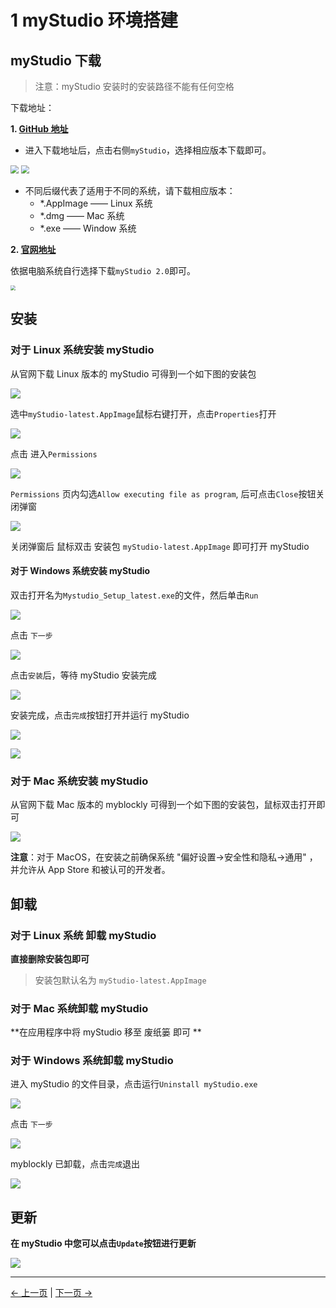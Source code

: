 # 1 myStudio 环境搭建

## myStudio 下载

> 注意：myStudio 安装时的安装路径不能有任何空格

下载地址：

**1. [GitHub 地址](https://github.com/elephantrobotics/myStudio)**

- 进入下载地址后，点击右侧`myStudio`，选择相应版本下载即可。

<img src="./img/github.png" style="zoom: 80%;" />

<img src="./img/github_download.png" style="zoom: 80%;" />

- 不同后缀代表了适用于不同的系统，请下载相应版本：
  - \*.AppImage —— Linux 系统
  - \*.dmg —— Mac 系统
  - \*.exe —— Window 系统

**2. [官网地址](https://www.elephantrobotics.com/download/)**

依据电脑系统自行选择下载`myStudio 2.0`即可。

<img src="./img/download.png" style="zoom: 50%;" />

## 安装

### 对于 Linux 系统安装 myStudio

从官网下载 Linux 版本的 myStudio 可得到一个如下图的安装包

![](./img\320\appimage.png)

选中`myStudio-latest.AppImage`鼠标右键打开，点击`Properties`打开

<img src="./img\320\appimage1.png"  />

点击 进入`Permissions`

<img src="./img\320\appimage2.png"  />

`Permissions` 页内勾选`Allow executing file as program`, 后可点击`Close`按钮关闭弹窗

<img src="./img\320\appimage3.png"  />

关闭弹窗后 鼠标双击 安装包 `myStudio-latest.AppImage` 即可打开 myStudio

#### 对于 Windows 系统安装 myStudio

双击打开名为`Mystudio_Setup_latest.exe`的文件，然后单击`Run`

![](.\img\install_1.png)

点击 `下一步`

![](.\img\install_2.png)

点击`安装`后，等待 myStudio 安装完成

![](.\img\install_3.png)

安装完成，点击`完成`按钮打开并运行 myStudio

![](.\img\install_4.png)

![](./img\install_5.png)

### 对于 Mac 系统安装 myStudio

从官网下载 Mac 版本的 myblockly 可得到一个如下图的安装包，鼠标双击打开即可

![](./\img\mac.png)

**注意**：对于 MacOS，在安装之前确保系统 "偏好设置->安全性和隐私->通用" ，并允许从 App Store 和被认可的开发者。

## 卸载

### 对于 Linux 系统 卸载 myStudio

**直接删除安装包即可**

> 安装包默认名为 `myStudio-latest.AppImage`

### 对于 Mac 系统卸载 myStudio

**在应用程序中将 myStudio 移至 废纸篓 即可 **

### 对于 Windows 系统卸载 myStudio

进入 myStudio 的文件目录，点击运行`Uninstall myStudio.exe`

![](./img\uninstall_1.png)

点击 `下一步`

![](./img\uninstall_2.png)

myblockly 已卸载，点击`完成`退出

![](./img\uninstall_3.png)

## 更新

**在 myStudio 中您可以点击`Update`按钮进行更新**

![](./img\update.png)

---

[← 上一页](README.md) | [下一页 →](2-install_driver.md)
